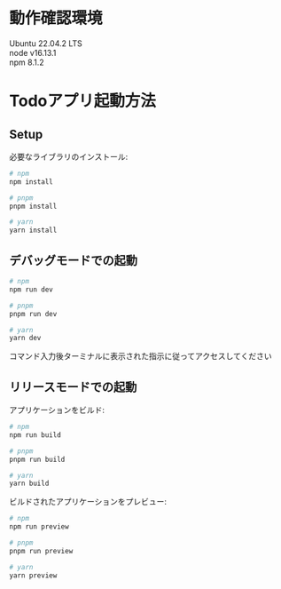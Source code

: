 # 動作確認環境  
Ubuntu 22.04.2 LTS  
node v16.13.1  
npm 8.1.2

# Todoアプリ起動方法

## Setup

必要なライブラリのインストール:

```bash
# npm
npm install

# pnpm
pnpm install

# yarn
yarn install
```

## デバッグモードでの起動

```bash
# npm
npm run dev

# pnpm
pnpm run dev

# yarn
yarn dev
```

コマンド入力後ターミナルに表示された指示に従ってアクセスしてください


## リリースモードでの起動

アプリケーションをビルド:

```bash
# npm
npm run build

# pnpm
pnpm run build

# yarn
yarn build
```

ビルドされたアプリケーションをプレビュー:

```bash
# npm
npm run preview

# pnpm
pnpm run preview

# yarn
yarn preview
```

